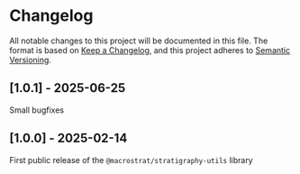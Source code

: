 # Changelog

All notable changes to this project will be documented in this file. The format
is based on [Keep a Changelog](https://keepachangelog.com/en/1.0.0/), and this
project adheres to [Semantic Versioning](https://semver.org/spec/v2.0.0.html).

## [1.0.1] - 2025-06-25

Small bugfixes

## [1.0.0] - 2025-02-14

First public release of the `@macrostrat/stratigraphy-utils` library
